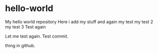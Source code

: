 # hello-world
My hello world repository
 Here i add my stuff
 and again
 my test
my test 2
my test 3
Test again

Let me test again. Test commit.

thing in github.
